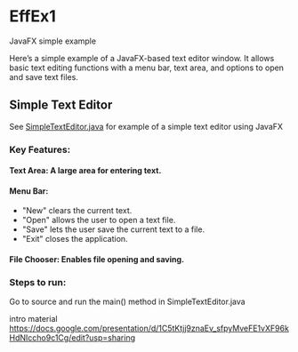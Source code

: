 # EffEx1
JavaFX simple example

Here’s a simple example of a JavaFX-based text editor window. It allows basic text editing functions with a menu bar, text area, and options to open and save text files.

## Simple Text Editor

See [SimpleTextEditor.java](JavaEffEx1/src/main/java/rocks/zipcode/SimpleTextEditor.java)
for example of a simple text editor using JavaFX

### Key Features:

#### Text Area: A large area for entering text.
#### Menu Bar:
- "New" clears the current text.
- "Open" allows the user to open a text file.
- "Save" lets the user save the current text to a file.
- "Exit" closes the application.
#### File Chooser: Enables file opening and saving.

### Steps to run:

Go to source and run the main() method in SimpleTextEditor.java

intro material https://docs.google.com/presentation/d/1C5tKtjj9znaEv_sfpyMveFE1vXF96kHdNIccho9c1Cg/edit?usp=sharing
